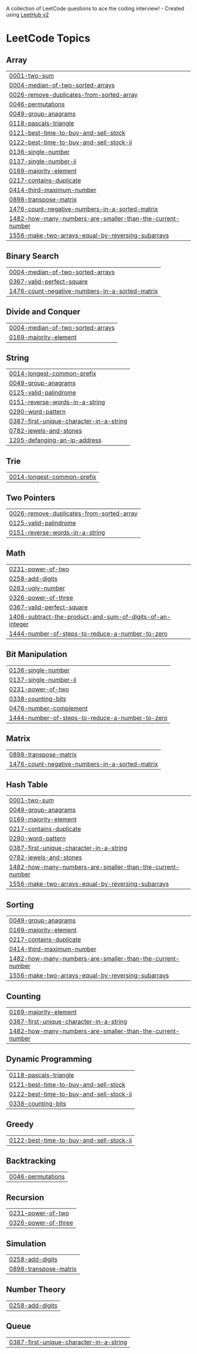 A collection of LeetCode questions to ace the coding interview! - Created using [LeetHub v2](https://github.com/arunbhardwaj/LeetHub-2.0)
<!---LeetCode Topics Start-->
# LeetCode Topics
## Array
|  |
| ------- |
| [0001-two-sum](https://github.com/SalmanKalangodan/LeetCode/tree/master/0001-two-sum) |
| [0004-median-of-two-sorted-arrays](https://github.com/SalmanKalangodan/LeetCode/tree/master/0004-median-of-two-sorted-arrays) |
| [0026-remove-duplicates-from-sorted-array](https://github.com/SalmanKalangodan/LeetCode/tree/master/0026-remove-duplicates-from-sorted-array) |
| [0046-permutations](https://github.com/SalmanKalangodan/LeetCode/tree/master/0046-permutations) |
| [0049-group-anagrams](https://github.com/SalmanKalangodan/LeetCode/tree/master/0049-group-anagrams) |
| [0118-pascals-triangle](https://github.com/SalmanKalangodan/LeetCode/tree/master/0118-pascals-triangle) |
| [0121-best-time-to-buy-and-sell-stock](https://github.com/SalmanKalangodan/LeetCode/tree/master/0121-best-time-to-buy-and-sell-stock) |
| [0122-best-time-to-buy-and-sell-stock-ii](https://github.com/SalmanKalangodan/LeetCode/tree/master/0122-best-time-to-buy-and-sell-stock-ii) |
| [0136-single-number](https://github.com/SalmanKalangodan/LeetCode/tree/master/0136-single-number) |
| [0137-single-number-ii](https://github.com/SalmanKalangodan/LeetCode/tree/master/0137-single-number-ii) |
| [0169-majority-element](https://github.com/SalmanKalangodan/LeetCode/tree/master/0169-majority-element) |
| [0217-contains-duplicate](https://github.com/SalmanKalangodan/LeetCode/tree/master/0217-contains-duplicate) |
| [0414-third-maximum-number](https://github.com/SalmanKalangodan/LeetCode/tree/master/0414-third-maximum-number) |
| [0898-transpose-matrix](https://github.com/SalmanKalangodan/LeetCode/tree/master/0898-transpose-matrix) |
| [1476-count-negative-numbers-in-a-sorted-matrix](https://github.com/SalmanKalangodan/LeetCode/tree/master/1476-count-negative-numbers-in-a-sorted-matrix) |
| [1482-how-many-numbers-are-smaller-than-the-current-number](https://github.com/SalmanKalangodan/LeetCode/tree/master/1482-how-many-numbers-are-smaller-than-the-current-number) |
| [1556-make-two-arrays-equal-by-reversing-subarrays](https://github.com/SalmanKalangodan/LeetCode/tree/master/1556-make-two-arrays-equal-by-reversing-subarrays) |
## Binary Search
|  |
| ------- |
| [0004-median-of-two-sorted-arrays](https://github.com/SalmanKalangodan/LeetCode/tree/master/0004-median-of-two-sorted-arrays) |
| [0367-valid-perfect-square](https://github.com/SalmanKalangodan/LeetCode/tree/master/0367-valid-perfect-square) |
| [1476-count-negative-numbers-in-a-sorted-matrix](https://github.com/SalmanKalangodan/LeetCode/tree/master/1476-count-negative-numbers-in-a-sorted-matrix) |
## Divide and Conquer
|  |
| ------- |
| [0004-median-of-two-sorted-arrays](https://github.com/SalmanKalangodan/LeetCode/tree/master/0004-median-of-two-sorted-arrays) |
| [0169-majority-element](https://github.com/SalmanKalangodan/LeetCode/tree/master/0169-majority-element) |
## String
|  |
| ------- |
| [0014-longest-common-prefix](https://github.com/SalmanKalangodan/LeetCode/tree/master/0014-longest-common-prefix) |
| [0049-group-anagrams](https://github.com/SalmanKalangodan/LeetCode/tree/master/0049-group-anagrams) |
| [0125-valid-palindrome](https://github.com/SalmanKalangodan/LeetCode/tree/master/0125-valid-palindrome) |
| [0151-reverse-words-in-a-string](https://github.com/SalmanKalangodan/LeetCode/tree/master/0151-reverse-words-in-a-string) |
| [0290-word-pattern](https://github.com/SalmanKalangodan/LeetCode/tree/master/0290-word-pattern) |
| [0387-first-unique-character-in-a-string](https://github.com/SalmanKalangodan/LeetCode/tree/master/0387-first-unique-character-in-a-string) |
| [0782-jewels-and-stones](https://github.com/SalmanKalangodan/LeetCode/tree/master/0782-jewels-and-stones) |
| [1205-defanging-an-ip-address](https://github.com/SalmanKalangodan/LeetCode/tree/master/1205-defanging-an-ip-address) |
## Trie
|  |
| ------- |
| [0014-longest-common-prefix](https://github.com/SalmanKalangodan/LeetCode/tree/master/0014-longest-common-prefix) |
## Two Pointers
|  |
| ------- |
| [0026-remove-duplicates-from-sorted-array](https://github.com/SalmanKalangodan/LeetCode/tree/master/0026-remove-duplicates-from-sorted-array) |
| [0125-valid-palindrome](https://github.com/SalmanKalangodan/LeetCode/tree/master/0125-valid-palindrome) |
| [0151-reverse-words-in-a-string](https://github.com/SalmanKalangodan/LeetCode/tree/master/0151-reverse-words-in-a-string) |
## Math
|  |
| ------- |
| [0231-power-of-two](https://github.com/SalmanKalangodan/LeetCode/tree/master/0231-power-of-two) |
| [0258-add-digits](https://github.com/SalmanKalangodan/LeetCode/tree/master/0258-add-digits) |
| [0263-ugly-number](https://github.com/SalmanKalangodan/LeetCode/tree/master/0263-ugly-number) |
| [0326-power-of-three](https://github.com/SalmanKalangodan/LeetCode/tree/master/0326-power-of-three) |
| [0367-valid-perfect-square](https://github.com/SalmanKalangodan/LeetCode/tree/master/0367-valid-perfect-square) |
| [1406-subtract-the-product-and-sum-of-digits-of-an-integer](https://github.com/SalmanKalangodan/LeetCode/tree/master/1406-subtract-the-product-and-sum-of-digits-of-an-integer) |
| [1444-number-of-steps-to-reduce-a-number-to-zero](https://github.com/SalmanKalangodan/LeetCode/tree/master/1444-number-of-steps-to-reduce-a-number-to-zero) |
## Bit Manipulation
|  |
| ------- |
| [0136-single-number](https://github.com/SalmanKalangodan/LeetCode/tree/master/0136-single-number) |
| [0137-single-number-ii](https://github.com/SalmanKalangodan/LeetCode/tree/master/0137-single-number-ii) |
| [0231-power-of-two](https://github.com/SalmanKalangodan/LeetCode/tree/master/0231-power-of-two) |
| [0338-counting-bits](https://github.com/SalmanKalangodan/LeetCode/tree/master/0338-counting-bits) |
| [0476-number-complement](https://github.com/SalmanKalangodan/LeetCode/tree/master/0476-number-complement) |
| [1444-number-of-steps-to-reduce-a-number-to-zero](https://github.com/SalmanKalangodan/LeetCode/tree/master/1444-number-of-steps-to-reduce-a-number-to-zero) |
## Matrix
|  |
| ------- |
| [0898-transpose-matrix](https://github.com/SalmanKalangodan/LeetCode/tree/master/0898-transpose-matrix) |
| [1476-count-negative-numbers-in-a-sorted-matrix](https://github.com/SalmanKalangodan/LeetCode/tree/master/1476-count-negative-numbers-in-a-sorted-matrix) |
## Hash Table
|  |
| ------- |
| [0001-two-sum](https://github.com/SalmanKalangodan/LeetCode/tree/master/0001-two-sum) |
| [0049-group-anagrams](https://github.com/SalmanKalangodan/LeetCode/tree/master/0049-group-anagrams) |
| [0169-majority-element](https://github.com/SalmanKalangodan/LeetCode/tree/master/0169-majority-element) |
| [0217-contains-duplicate](https://github.com/SalmanKalangodan/LeetCode/tree/master/0217-contains-duplicate) |
| [0290-word-pattern](https://github.com/SalmanKalangodan/LeetCode/tree/master/0290-word-pattern) |
| [0387-first-unique-character-in-a-string](https://github.com/SalmanKalangodan/LeetCode/tree/master/0387-first-unique-character-in-a-string) |
| [0782-jewels-and-stones](https://github.com/SalmanKalangodan/LeetCode/tree/master/0782-jewels-and-stones) |
| [1482-how-many-numbers-are-smaller-than-the-current-number](https://github.com/SalmanKalangodan/LeetCode/tree/master/1482-how-many-numbers-are-smaller-than-the-current-number) |
| [1556-make-two-arrays-equal-by-reversing-subarrays](https://github.com/SalmanKalangodan/LeetCode/tree/master/1556-make-two-arrays-equal-by-reversing-subarrays) |
## Sorting
|  |
| ------- |
| [0049-group-anagrams](https://github.com/SalmanKalangodan/LeetCode/tree/master/0049-group-anagrams) |
| [0169-majority-element](https://github.com/SalmanKalangodan/LeetCode/tree/master/0169-majority-element) |
| [0217-contains-duplicate](https://github.com/SalmanKalangodan/LeetCode/tree/master/0217-contains-duplicate) |
| [0414-third-maximum-number](https://github.com/SalmanKalangodan/LeetCode/tree/master/0414-third-maximum-number) |
| [1482-how-many-numbers-are-smaller-than-the-current-number](https://github.com/SalmanKalangodan/LeetCode/tree/master/1482-how-many-numbers-are-smaller-than-the-current-number) |
| [1556-make-two-arrays-equal-by-reversing-subarrays](https://github.com/SalmanKalangodan/LeetCode/tree/master/1556-make-two-arrays-equal-by-reversing-subarrays) |
## Counting
|  |
| ------- |
| [0169-majority-element](https://github.com/SalmanKalangodan/LeetCode/tree/master/0169-majority-element) |
| [0387-first-unique-character-in-a-string](https://github.com/SalmanKalangodan/LeetCode/tree/master/0387-first-unique-character-in-a-string) |
| [1482-how-many-numbers-are-smaller-than-the-current-number](https://github.com/SalmanKalangodan/LeetCode/tree/master/1482-how-many-numbers-are-smaller-than-the-current-number) |
## Dynamic Programming
|  |
| ------- |
| [0118-pascals-triangle](https://github.com/SalmanKalangodan/LeetCode/tree/master/0118-pascals-triangle) |
| [0121-best-time-to-buy-and-sell-stock](https://github.com/SalmanKalangodan/LeetCode/tree/master/0121-best-time-to-buy-and-sell-stock) |
| [0122-best-time-to-buy-and-sell-stock-ii](https://github.com/SalmanKalangodan/LeetCode/tree/master/0122-best-time-to-buy-and-sell-stock-ii) |
| [0338-counting-bits](https://github.com/SalmanKalangodan/LeetCode/tree/master/0338-counting-bits) |
## Greedy
|  |
| ------- |
| [0122-best-time-to-buy-and-sell-stock-ii](https://github.com/SalmanKalangodan/LeetCode/tree/master/0122-best-time-to-buy-and-sell-stock-ii) |
## Backtracking
|  |
| ------- |
| [0046-permutations](https://github.com/SalmanKalangodan/LeetCode/tree/master/0046-permutations) |
## Recursion
|  |
| ------- |
| [0231-power-of-two](https://github.com/SalmanKalangodan/LeetCode/tree/master/0231-power-of-two) |
| [0326-power-of-three](https://github.com/SalmanKalangodan/LeetCode/tree/master/0326-power-of-three) |
## Simulation
|  |
| ------- |
| [0258-add-digits](https://github.com/SalmanKalangodan/LeetCode/tree/master/0258-add-digits) |
| [0898-transpose-matrix](https://github.com/SalmanKalangodan/LeetCode/tree/master/0898-transpose-matrix) |
## Number Theory
|  |
| ------- |
| [0258-add-digits](https://github.com/SalmanKalangodan/LeetCode/tree/master/0258-add-digits) |
## Queue
|  |
| ------- |
| [0387-first-unique-character-in-a-string](https://github.com/SalmanKalangodan/LeetCode/tree/master/0387-first-unique-character-in-a-string) |
<!---LeetCode Topics End-->